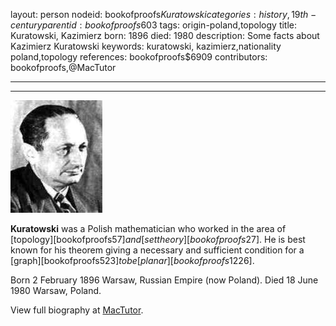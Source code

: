 layout: person
nodeid: bookofproofs$Kuratowski
categories: history,19th-century
parentid: bookofproofs$603
tags: origin-poland,topology
title: Kuratowski, Kazimierz
born: 1896
died: 1980
description: Some facts about Kazimierz Kuratowski
keywords: kuratowski, kazimierz,nationality poland,topology
references: bookofproofs$6909
contributors: bookofproofs,@MacTutor

---


---

![Kuratowski.jpg](https://github.com/bookofproofs/bookofproofs.github.io/blob/main/_sources/_assets/images/portraits/Kuratowski.jpg?raw=true)

**Kuratowski** was a Polish mathematician who worked in the area of [topology][bookofproofs$57] and [set theory][bookofproofs$27]. He is best known for his theorem giving a necessary and sufficient condition for a [graph][bookofproofs$523] to be [planar][bookofproofs$1226].

Born 2 February 1896 Warsaw, Russian Empire (now Poland). Died 18 June 1980 Warsaw, Poland.


View full biography at [MacTutor](https://mathshistory.st-andrews.ac.uk/Biographies/Kuratowski/).